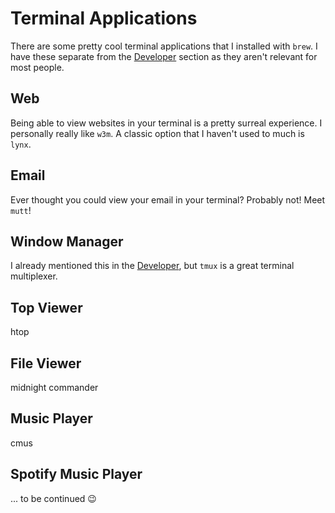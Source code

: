 # Terminal Applications

There are some pretty cool terminal applications that I installed with `brew`. I have these separate from the [Developer](/Developer.md) section as they aren't relevant for most people.

## Web

Being able to view websites in your terminal is a pretty surreal experience. I personally really like `w3m`. A classic option that I haven't used to much is `lynx`.

## Email

Ever thought you could view your email in your terminal? Probably not! Meet `mutt`!

## Window Manager

I already mentioned this in the [Developer](/Developer.md), but `tmux` is a great terminal multiplexer.

## Top Viewer

htop

## File Viewer

midnight commander

## Music Player

cmus

## Spotify Music Player

... to be continued 😉